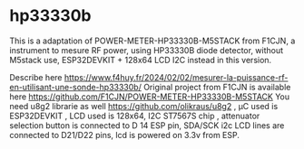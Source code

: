 # hp33330b
This is a adaptation of POWER-METER-HP33330B-M5STACK from F1CJN, a instrument to mesure RF power, using HP33330B diode detector, without M5stack use, ESP32DEVKIT + 128x64 LCD I2C instead in this version.

Describe here https://www.f4huy.fr/2024/02/02/mesurer-la-puissance-rf-en-utilisant-une-sonde-hp33330b/
Original project from F1CJN is available here https://github.com/F1CJN/POWER-METER-HP33330B-M5STACK
You need u8g2 librarie as well https://github.com/olikraus/u8g2 , µC used is ESP32DEVKIT , LCD used is 128x64, I2C ST7567S chip , attenuator selection button is connected to D 14 ESP pin, SDA/SCK i2c LCD lines are connected to D21/D22 pins, lcd is powered on 3.3v from ESP.
